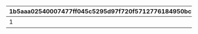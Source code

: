 |1b5aaa02540007477ff045c5295d97f720f5712776184950bc74e0e876fa547f|2c4339a5a1656daae4bd79f54bd1206140662f3a65e5805cc42564d631e8052f|d6cfcdb623a624e56d3de0588d5c8de19a9042e70bb4ed49d6a490eee6e60cda|1634966c4d3629abe26fbc11845a3e5e1ebc9389b4899c205c808ddd935575a7|ce326fb71cf2367d4dc71c1ae1960999df813dae7f2d65cb00fbef135a79ceb9|a75b672ccfb15f6219b345d79288bcd2d0aefd7a2b6ca80f7992ad86a7d3cd55|36239e62c89f62ba9057b6a0c26301cb6273facfffb3091f0ab6799003b23f27|21aca5570a19a976a989087da812601c91455cc477b8891f2c5d825effc67fb3|5aea6ae887427ff71b2b9db27bd0f9551861f468ce7a25e5af4f9964a54489dc|d0797ad5dfe1dcc3a1ca7992fe0940c21e171b17e5eb6c918a9d3d77b8e9f793|71caa3d50b22a7d84eb46e4e6e3cbcc27d17f349fe0d3b1a47920ea9132b3a0a|75d49c99f0d459f73dbf9dd82a25c1ccc976767731e9a827453fc1cae7fe9be4|dc196272855edde8a4b6f8113f2fe5beb30e5f08d80b70cd510cd95dcc007294|de54c774f2e03617eb7433adc255913db6b9ea489313a8e8e5160105a9ab2a23|48f3901f9124cfd1d0ebd0055f0ab8e1fc3551517802c6db21f8b6b1fc921078|d3972cc821ee604e6cb9ce6bfab77edad69d665e2e128973ea4e9b57ce857492|1950a3d19a2a6493f1d6fd580613b8360a99398b38439506986d23de48d59183|fa3658789d6b5daa7e482b950d2a4842b867a7e13bbaef4e1ae43f87027b9420|
| --- | --- | --- | --- | --- | --- | --- | --- | --- | --- | --- | --- | --- | --- | --- | --- | --- | --- |
|1|30000|クウカ大回転で合計30000m飛ばそう|7|1405|1|0|0|0|0|0|0|0|0|0|0|0|0|